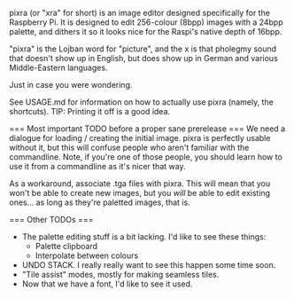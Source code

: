 pixra (or "xra" for short) is an image editor designed specifically for the Raspberry Pi. It is designed to edit 256-colour (8bpp) images with a 24bpp palette, and dithers it so it looks nice for the Raspi's native depth of 16bpp.

"pixra" is the Lojban word for "picture", and the x is that pholegmy sound that doesn't show up in English, but does show up in German and various Middle-Eastern languages.

Just in case you were wondering.

See USAGE.md for information on how to actually use pixra (namely, the shortcuts).
TIP: Printing it off is a good idea.

=== Most important TODO before a proper sane prerelease ===
We need a dialogue for loading / creating the initial image.
pixra is perfectly usable without it, but this will confuse people who aren't familiar with the commandline.
Note, if you're one of those people, you should learn how to use it from a commandline as it's nicer that way.

As a workaround, associate .tga files with pixra. This will mean that you won't be able to create new images, but you *will* be able to edit existing ones... as long as they're paletted images, that is.

=== Other TODOs ===
* The palette editing stuff is a bit lacking. I'd like to see these things:
  * Palette clipboard
  * Interpolate between colours
* UNDO STACK. I really really want to see this happen some time soon.
* "Tile assist" modes, mostly for making seamless tiles.
* Now that we have a font, I'd like to see it used.

